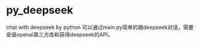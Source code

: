 # py_deepseek
chat with deepseek by python
可以通过main.py简单的跟deepseek对话，需要安装openai第三方库和获得deepseek的API。
